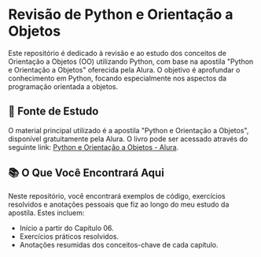 # Revisão de Python e Orientação a Objetos

Este repositório é dedicado à revisão e ao estudo dos conceitos de Orientação a Objetos (OO) utilizando Python, com base na apostila "Python e Orientação a Objetos" oferecida pela Alura. O objetivo é aprofundar o conhecimento em Python, focando especialmente nos aspectos da programação orientada a objetos.

## 📘 Fonte de Estudo

O material principal utilizado é a apostila "Python e Orientação a Objetos", disponível gratuitamente pela Alura. O livro pode ser acessado através do seguinte link: [Python e Orientação a Objetos - Alura](https://www.caelum.com.br/apostila/apostila-python-orientacao-a-objetos.pdf).

## 📚 O Que Você Encontrará Aqui

Neste repositório, você encontrará exemplos de código, exercícios resolvidos e anotações pessoais que fiz ao longo do meu estudo da apostila. Estes incluem:

- Início a partir do Capítulo 06.
- Exercícios práticos resolvidos.
- Anotações resumidas dos conceitos-chave de cada capítulo.
